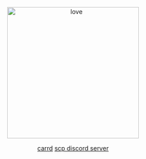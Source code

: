 <p align="center">
<img width="300" src="https://i.pinimg.com/736x/7e/33/8a/7e338accf55ca79807b9a78ff7e8bf95.jpg" alt="love">
</p>
<p align="center">
<a href="https://glassdraki.carrd.co">carrd</a>
<a href="https://discord.gg/Gy9GdwAxbz">scp discord server</a>
